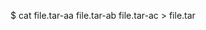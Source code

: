 <!-- layout:code post: 1970-09-26-manage-backups_unzip-your-backup -->


$ cat file.tar-aa file.tar-ab file.tar-ac &#62; file.tar
